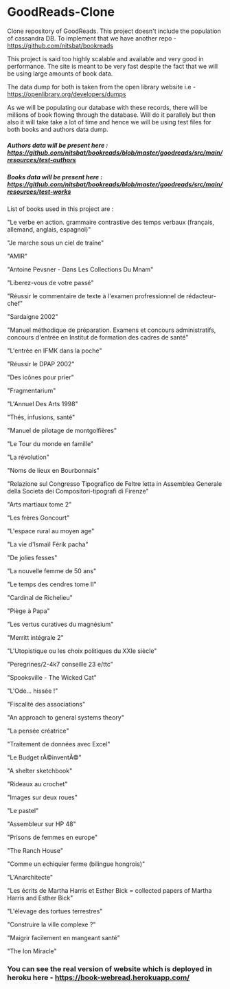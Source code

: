 # GoodReads-Clone
Clone repository of GoodReads. This project doesn't include the population of cassandra DB. To implement that we have another repo  - https://github.com/nitsbat/bookreads

This project is said too highly scalable and available and very good in performance. 
The site is meant to be very fast despite the fact that we will be using large amounts of book data.

The data dump for both is taken from the open library website i.e - https://openlibrary.org/developers/dumps

As we will be populating our database with these records, there will be millions of book flowing through the database. Will do it parallely but then also it will take
take a lot of time and hence we will be using test files for both books and authors data dump.

##### Authors data will be present here : https://github.com/nitsbat/bookreads/blob/master/goodreads/src/main/resources/test-authors
##### Books data will be present here : https://github.com/nitsbat/bookreads/blob/master/goodreads/src/main/resources/test-works

List of books used in this project are : 

"Le verbe en action. grammaire contrastive des temps verbaux (français, allemand, anglais, espagnol)"

"Je marche sous un ciel de traîne"

"AMIR"

"Antoine Pevsner - Dans Les Collections Du Mnam"

"Liberez-vous de votre passé"

"Réussir le commentaire de texte à l'examen profressionnel de rédacteur-chef"

"Sardaigne 2002"

"Manuel méthodique de préparation. Examens et concours administratifs, concours d'entrée en Institut de formation des cadres de santé"

"L'entrée en IFMK dans la poche"

"Réussir le DPAP 2002"

"Des icônes pour prier"

"Fragmentarium"

"L'Annuel Des Arts 1998"

"Thés, infusions, santé"

"Manuel de pilotage de montgolfières"

"Le Tour du monde en famille"

"La révolution"

"Noms de lieux en Bourbonnais"

"Relazione sul Congresso Tipografico de Feltre letta in Assemblea Generale della Societa dei Compositori-tipografi di Firenze"

"Arts martiaux tome 2"

"Les frères Goncourt"

"L'espace rural au moyen age"

"La vie d'Ismaïl Férik pacha"

"De jolies fesses"

"La nouvelle femme de 50 ans"

"Le temps des cendres tome II"

"Cardinal de Richelieu"

"Piège à Papa"

"Les vertus curatives du magnésium"

"Merritt intégrale 2"

"L'Utopistique ou les choix politiques du XXIe siècle"

"Peregrines/2-4k7 conseille 23 e/ttc"

"Spooksville - The Wicked Cat"

"L'Ode... hissée !"

"Fiscalité des associations"

"An approach to general systems theory"

"La pensée créatrice"

"Traitement de données avec Excel"

"Le Budget rÃ©inventÃ©"

"A shelter sketchbook"

"Rideaux au crochet"

"Images sur deux roues"

"Le pastel"

"Assembleur sur HP 48"

"Prisons de femmes en europe"

"The Ranch House"

"Comme un echiquier ferme (bilingue hongrois)"

"L'Anarchitecte"

"Les écrits de Martha Harris et Esther Bick = collected papers of Martha Harris and Esther Bick"

"L'élevage des tortues terrestres"

"Construire la ville complexe ?"

"Maigrir facilement en mangeant santé"

"The Ion Miracle"


### You can see the real version of website which is deployed in heroku here - https://book-webread.herokuapp.com/
